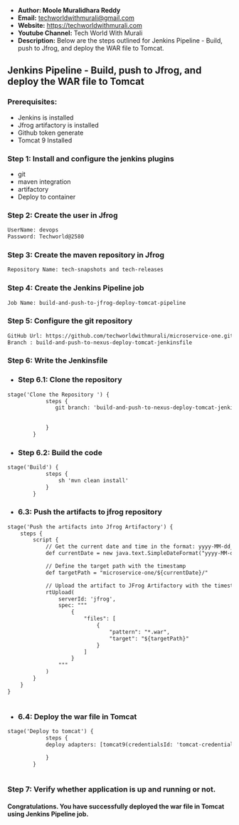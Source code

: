 + <b>Author: Moole Muralidhara Reddy</b></br>
+ <b>Email:</b> techworldwithmurali@gmail.com</br>
+ <b>Website:</b> https://techworldwithmurali.com </br>
+ <b>Youtube Channel:</b> Tech World With Murali</br>
+ <b>Description:</b> Below are the steps outlined for Jenkins Pipeline - Build, push to Jfrog, and deploy the WAR file to Tomcat.</br>

## Jenkins Pipeline - Build, push to Jfrog, and deploy the WAR file to Tomcat

### Prerequisites:
  + Jenkins is installed
  + Jfrog artifactory is installed
  + Github token generate
  + Tomcat 9 Installed

### Step 1: Install and configure the jenkins plugins
  + git
  + maven integration
  + artifactory
  + Deploy to container
  
### Step 2: Create the user in Jfrog
```xml
UserName: devops
Password: Techworld@2580
```
### Step 3: Create the maven repository in Jfrog
```xml
Repository Name: tech-snapshots and tech-releases
```
### Step 4: Create the Jenkins Pipeline job
```xml
Job Name: build-and-push-to-jfrog-deploy-tomcat-pipeline
```
### Step 5: Configure the git repository
```xml
GitHub Url: https://github.com/techworldwithmurali/microservice-one.git
Branch : build-and-push-to-nexus-deploy-tomcat-jenkinsfile
```
### Step 6: Write the Jenkinsfile
  + ### Step 6.1: Clone the repository 
```xml
stage('Clone the Repository ') {
            steps {
               git branch: 'build-and-push-to-nexus-deploy-tomcat-jenkinsfile', credentialsId: 'github-credentials', url: 'https://github.com/techworldwithmurali/microservice-one.git'
               
               
            }
        }
```
  + ### Step 6.2: Build the code
```xml
stage('Build') {
            steps {
                sh 'mvn clean install'
            }
        }
```
  + ### 6.3: Push the artifacts to jfrog repository
```xml
stage('Push the artifacts into Jfrog Artifactory') {
    steps {
        script {
            // Get the current date and time in the format: yyyy-MM-dd_HH-mm
            def currentDate = new java.text.SimpleDateFormat("yyyy-MM-dd_HH-mm").format(new Date())

            // Define the target path with the timestamp
            def targetPath = "microservice-one/${currentDate}/"

            // Upload the artifact to JFrog Artifactory with the timestamped path
            rtUpload(
                serverId: 'jfrog',
                spec: """
                    {
                        "files": [
                            {
                                "pattern": "*.war",
                                "target": "${targetPath}"
                            }
                        ]
                    }
                """
            )
        }
    }
}
  
```

+ ### 6.4: Deploy the war file in Tomcat
```xml
stage('Deploy to tomcat') {
            steps {
            deploy adapters: [tomcat9(credentialsId: 'tomcat-credentials', path: '', url: 'https://tomcat.techworldwithmurali.in')], contextPath: null, war: '**/*.war'
                
            }
        }
  
```

### Step 7: Verify whether application is up and running or not.


#### Congratulations. You have successfully deployed the war file in Tomcat  using Jenkins Pipeline job.


